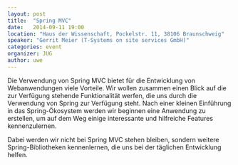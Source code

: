 ```yaml
---
layout: post
title:  "Spring MVC"
date:   2014-09-11 19:00
location: "Haus der Wissenschaft, Pockelstr. 11, 38106 Braunschweig"
speaker: "Gerrit Meier (T-Systems on site services GmbH)"
categories: event
organizer: JUG
author: uwe
---
```

Die Verwendung von Spring MVC bietet für die Entwicklung von Webanwendungen viele Vorteile.
Wir wollen zusammen einen Blick auf die zur Verfügung stehende Funktionalität werfen, die uns durch die Verwendung von
Spring zur Verfügung steht. Nach einer kleinen Einführung in das Spring-Ökosystem werden wir beginnen eine Anwendung
zu erstellen, um auf dem Weg einige interessante und hilfreiche Features kennenzulernen.

Dabei werden wir nicht bei Spring MVC stehen bleiben, sondern weitere Spring-Bibliotheken kennenlernen, die uns bei der
täglichen Entwicklung helfen.